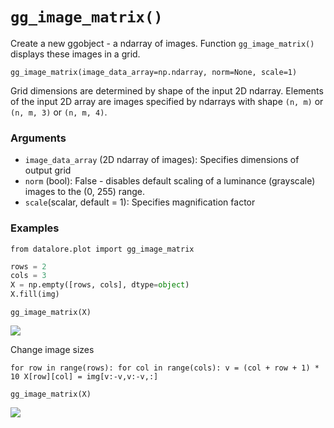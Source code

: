 # `gg_image_matrix()`

Create a new ggobject - a ndarray of images. Function `gg_image_matrix()` displays these images in a grid.  

`gg_image_matrix(image_data_array=np.ndarray, norm=None, scale=1)`
   
Grid dimensions are determined by shape of the input 2D ndarray.
Elements of the input 2D array are images specified by ndarrays with shape `(n, m)` or `(n, m, 3)` or `(n, m, 4)`.

### Arguments
- `image_data_array` (2D ndarray of images): Specifies dimensions of output grid
- `norm` (bool): False - disables default scaling of a luminance (grayscale) images to the (0, 255) range.
- `scale`(scalar, default = 1): Specifies magnification factor
        
### Examples  

`from datalore.plot import gg_image_matrix`

```python
rows = 2
cols = 3
X = np.empty([rows, cols], dtype=object)
X.fill(img)
```

`gg_image_matrix(X)`

![](/assets/docs/ggplot/imagematrix_1.png)

Change image sizes

`for row in range(rows):
     for col in range(cols):
         v = (col + row + 1) * 10
         X[row][col] = img[v:-v,v:-v,:]`
 
`gg_image_matrix(X)`

![](/assets/docs/ggplot/imagematrix_2.png)
